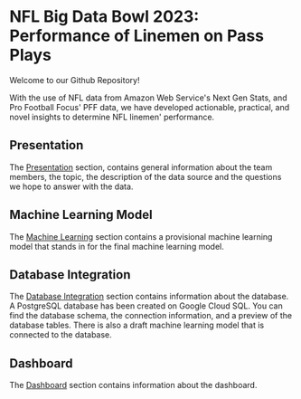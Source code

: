 # NFL Big Data Bowl 2023: Performance of Linemen on Pass Plays

Welcome to our Github Repository!

With the use of NFL data from Amazon Web Service's Next Gen Stats, and Pro Football Focus' PFF data, we have developed actionable, practical, and novel insights to determine NFL linemen' performance.


## Presentation

The [Presentation](./presentation/README.md) section, contains general information about the team members, the topic, the description of the data source and the questions we hope to answer with the data.


## Machine Learning Model

The [Machine Learning](./ml/README.md) section contains a provisional machine learning model that stands in for the final machine learning model.


## Database Integration

The [Database Integration](./database/README.md) section contains information about the database. A PostgreSQL database has been created on Google Cloud SQL.  You can find the database schema, the connection information, and a preview of the database tables. There is also a draft machine learning model that is connected to the database.


## Dashboard

The [Dashboard](./dashboard/README.md) section contains information about the dashboard.
